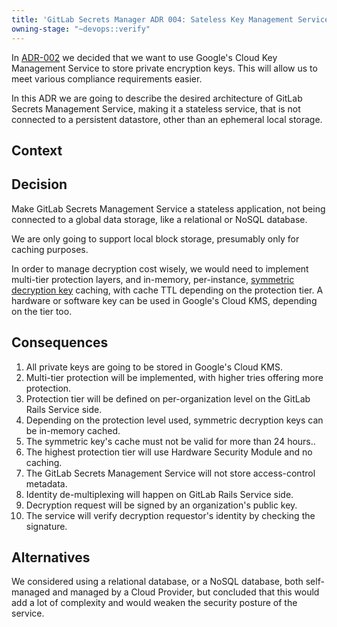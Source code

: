 ```yaml
---
title: 'GitLab Secrets Manager ADR 004: Sateless Key Management Service'
owning-stage: "~devops::verify"
---
```


In [ADR-002](../002_gcp_kms) we decided that we want to use Google's Cloud Key
Management Service to store private encryption keys. This will allow us to meet
various compliance requirements easier.

In this ADR we are going to describe the desired architecture of GitLab Secrets
Management Service, making it a stateless service, that is not connected to a
persistent datastore, other than an ephemeral local storage.

## Context

## Decision

Make GitLab Secrets Management Service a stateless application, not being
connected to a global data storage, like a relational or NoSQL database.

We are only going to support local block storage, presumably only for caching
purposes.

In order to manage decryption cost wisely, we would need to implement
multi-tier protection layers, and in-memory, per-instance,
[symmetric decryption key](../001_envelop_encryption/) caching, with cache TTL
depending on the protection tier. A hardware or software key can be used in
Google's Cloud KMS, depending on the tier too.

## Consequences

1. All private keys are going to be stored in Google's Cloud KMS.
1. Multi-tier protection will be implemented, with higher tries offering more protection.
1. Protection tier will be defined on per-organization level on the GitLab Rails Service side.
1. Depending on the protection level used, symmetric decryption keys can be in-memory cached.
1. The symmetric key's cache must not be valid for more than 24 hours..
1. The highest protection tier will use Hardware Security Module and no caching.
1. The GitLab Secrets Management Service will not store access-control metadata.
1. Identity de-multiplexing will happen on GitLab Rails Service side.
1. Decryption request will be signed by an organization's public key.
1. The service will verify decryption requestor's identity by checking the signature.

## Alternatives

We considered using a relational database, or a NoSQL database, both
self-managed and managed by a Cloud Provider, but concluded that this would add
a lot of complexity and would weaken the security posture of the service.
